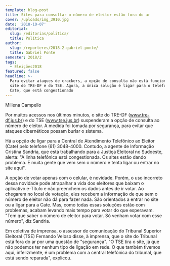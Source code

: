 ```yaml
---
template: blog-post
title: Sites para consultar o número de eleitor estão fora do ar
cover: /uploads/img_3910.jpg
date: '2018-10-07'
editorial:
  slug: /editorias/politica/
  title: Política
author:
  slug: /reporteres/2018-2-gabriel-ponte/
  title: Gabriel Ponte
semester: 2018/2
tags:
  - Eleições2018
featured: false
headline: >-
  Para evitar ataques de crackers, a opção de consulta não está funcionando em
  site do TRE-DF e do TSE. Agora, a única solução é ligar para o telefone do
  Cate, que está congestionado
---
```

Millena Campello

Por muitos acessos nos últimos minutos, o site do TRE-DF (www.tre-df.jus.br) e do TSE (www.tse.jus.br) suspenderam a opção de consulta ao número de eleitor. A medida foi tomada por segurança, para evitar que ataques cibernéticos possam burlar o sistema.

Há a opção de ligar para a Central de Atendimento Telefônico ao Eleitor (Cate) pelo telefone (61) 3048-4000. Contudo, a agente de Informação Cristina Sandria, que está trabalhando para a Justiça Eleitoral no Sudoeste, alerta: "A linha telefônica está congestionada. Os sites estão dando problema. É muita gente que vem sem o número e tenta ligar ou entrar no site aqui".

A opção de votar apenas com o celular, é novidade. Porém, o uso incorreto dessa novidade pode atrapalhar a vida dos eleitores que baixam o aplicativo e-Título e não preenchem os dados antes de ir votar. Ao chegarem no local de votação, eles recebem a informação de que sem o número de eleitor não dá para fazer nada. São orientados a entrar no site ou a ligar para a Cate. Mas, como todas essas soluções estão com problemas, acabam levando mais tempo para votar do que esperavam. "Tem que saber o número de eleitor para votar. Só venham votar com esse número", diz Sandria.

Em coletiva de imprensa, o assessor de comunicação do Tribunal Superior Eleitoral (TSE) Fernando Veloso disse, à imprensa, que o site do Tribunal está fora do ar por uma questão de "segurança". "O TSE tira o site, já que não podemos ter nenhum tipo de ligação em rede. O que também tivemos aqui, infelizmente, é um problema com a central telefônica do tribunal, que está sendo reparada", explicou.
